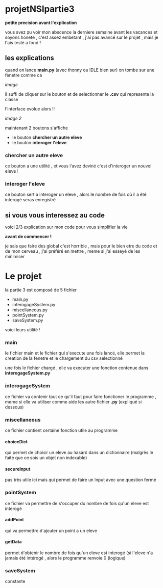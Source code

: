 # projetNSIpartie3
**petite precision avant l'explication**

vous avez pu voir mon abscence la derniere semaine avant les vacances et soyons honete , c'est assez embetant , j'ai pas avancé sur le projet , mais je l'ais testé a fond !

## les explications
quand on lance **main.py** (avec thonny ou IDLE bien sur) on tombe sur une fenetre comme ca

*image*

il suffi de cliquer sur le bouton et de selectionner le **.csv** qui represente la classe

l'interface evolue alors !!

*image 2*

maintenant 2 boutons s'affiche
* le bouton **chercher un autre eleve**
* le bouton **interoger l'eleve**

### chercher un autre eleve
ce bouton a une utilité , et vous l'avez deviné c'est d'interoger un nouvel eleve !

### interoger l'eleve
ce bouton sert a interoger un eleve , alors le nombre de fois où il a été interogé seras enregistré 


## si vous vous interessez au code 
voici 2/3 explication sur mon code pour vous simplifier la vie

**avant de commencer !**

je sais que faire des global c'est horrible , mais pour le bien etre du code et de mon cerveau , j'ai préféré en mettre , meme si j'ai esseyé de les minimiser

# Le projet

la partie 3 est composé de 5 fichier

* main.py
* interogageSystem.py
* miscellaneous.py
* pointSystem.py
* saveSystem.py

voici leurs utilité !

### main
le fichier main et le fichier qui s'execute une fois lancé,
elle permet la creation de la fenetre et le chargement du csv selectionné

une fois le fichier chargé , elle va executer une fonction contenue dans **interogageSystem.py**

### interogageSystem
ce fichier va contenir tout ce qu'il faut pour faire fonctioner le programme , meme si elle va utiliser comme aide les autre fichier **.py** (expliqué si dessous)

### miscellaneous
ce fichier contient certaine fonction utile au programme

#### choiceDict
qui permet de choisir un eleve au hasard dans un dictionnaire (malgrès le faite que ce sois un objet non indexable)

#### secureInput
pas très utile ici mais qui permet de faire un Input avec une question fermé

### pointSystem
ce fichier va permettre de s'occuper du nombre de fois qu'un eleve est interogé

#### addPoint
qui va permettre d'ajouter un point a un eleve

#### getData
permet d'obtenir le nombre de fois qu'un eleve est interogé (si l'eleve n'a jamais été intérogé , alors le programme renvoie 0 (logique)

### saveSystem
constante


